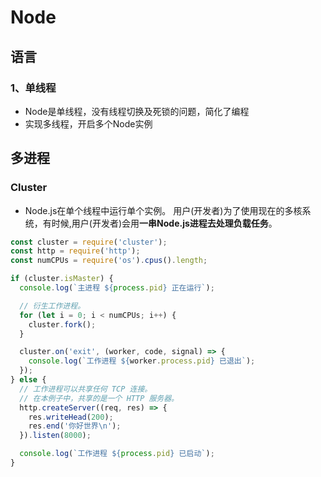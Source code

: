 # Node

## 语言

### 1、单线程

* Node是单线程，没有线程切换及死锁的问题，简化了编程
* 实现多线程，开启多个Node实例

## 多进程

###  Cluster

* Node.js在单个线程中运行单个实例。 用户(开发者)为了使用现在的多核系统，有时候,用户(开发者)会用**一串Node.js进程去处理负载任务**。

```js
const cluster = require('cluster');
const http = require('http');
const numCPUs = require('os').cpus().length;

if (cluster.isMaster) {
  console.log(`主进程 ${process.pid} 正在运行`);

  // 衍生工作进程。
  for (let i = 0; i < numCPUs; i++) {
    cluster.fork();
  }

  cluster.on('exit', (worker, code, signal) => {
    console.log(`工作进程 ${worker.process.pid} 已退出`);
  });
} else {
  // 工作进程可以共享任何 TCP 连接。
  // 在本例子中，共享的是一个 HTTP 服务器。
  http.createServer((req, res) => {
    res.writeHead(200);
    res.end('你好世界\n');
  }).listen(8000);

  console.log(`工作进程 ${process.pid} 已启动`);
}

```



